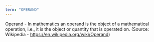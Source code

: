 ```yaml
---
term: "OPERAND"
---
```


Operand - In mathematics an operand is the object of a mathematical operation, i.e., it is the object or quantity that is operated on. (Source: Wikipedia - https://en.wikipedia.org/wiki/Operand)
